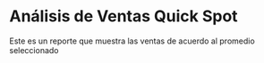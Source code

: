 # Análisis de Ventas Quick Spot
Este es un reporte que muestra las ventas de acuerdo al promedio seleccionado
